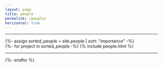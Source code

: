 ```yaml
---
layout: page
title: people
permalink: /people/
horizontal: true
---
```


<hr>
<!-- pages/people.md -->
<div class="people">
  {%- assign sorted_people = site.people | sort: "importance" -%}
    <div class="container">
      {%- for project in sorted_people -%}
        {% include people.html %}
        <hr>
      {%- endfor %}
    </div>
</div>